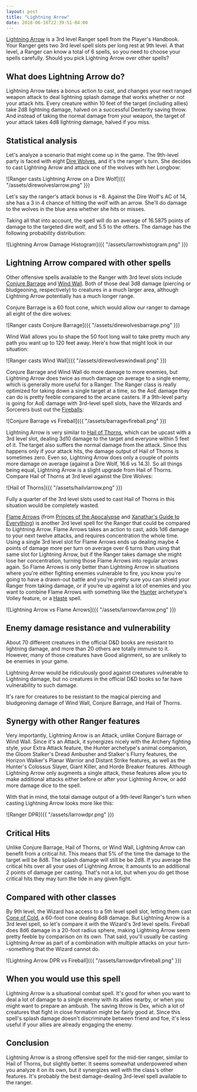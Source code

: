 ```yaml
---
layout: post
title: "Lightning Arrow"
date: 2018-06-16T22:39:51-04:00
---
```


[Lightning Arrow](https://www.dndbeyond.com/spells/lightning-arrow) is a 3rd level Ranger spell from the Player's Handbook. Your Ranger gets two 3rd level spell slots per long rest at 9th level. A that level, a Ranger can know a total of 6 spells, so you need to choose your spells carefully. Should you pick Lightning Arrow over other spells?

## What does Lightning Arrow do?

Lightning Arrow takes a bonus action to cast, and changes your next ranged weapon attack to deal lightning splash damage that works whether or not your attack hits. Every creature within 10 feet of the target (including allies) take 2d8 lightning damage, halved on a successful Dexterity saving throw. And instead of taking the normal damage from your weapon, the target of your attack takes 4d8 lightning damage, halved if you miss.

## Statistical analysis

Let's analyze a scenario that might come up in the game. The 9th-level party is faced with eight [Dire Wolves](https://www.dndbeyond.com/monsters/dire-wolf), and it's the ranger's turn. She decides to cast Lightning Arrow and attack one of the wolves with her Longbow:

![Ranger casts Lightning Arrow on a Dire Wolf]({{ "/assets/direwolveslarrow.png"  }})

Let's say the ranger's attack bonus is +8. Against the Dire Wolf's AC of 14, she has a 3 in 4 chance of hitting the wolf with an arrow. She'll do damage to the wolves in the blue area whether she hits or misses.

Taking all that into account, the spell will do an average of 16.5875 points of damage to the targeted dire wolf, and 5.5 to the others. The damage has the following probability distribution:

![Lightning Arrow Damage Histogram]({{ "/assets/larrowhistogram.png"  }})


## Lightning Arrow compared with other spells

Other offensive spells available to the Ranger with 3rd level slots include [Conjure Barrage](https://www.dndbeyond.com/spells/conjure-barrage) and [Wind Wall](https://www.dndbeyond.com/spells/wind-wall). Both of those deal 3d8 damage (piercing or bludgeoning, respectively) to creatures in a much larger area, although Lightning Arrow potentially has a much longer range.

Conjure Barrage is a 60 foot cone, which would allow our ranger to damage all eight of the dire wolves:

![Ranger casts Conjure Barrage]({{ "/assets/direwolvesbarrage.png"  }})

Wind Wall allows you to shape the 50 foot long wall to take pretty much any path you want up to 120 feet away. Here's how that might look in our situation:

![Ranger casts Wind Wall]({{ "/assets/direwolveswindwall.png"  }})

Conjure Barrage and Wind Wall do more damage to more enemies, but Lightning Arrow does twice as much damage on average to a single enemy, which is generally more useful for a Ranger. The Ranger class is really optimized for taking down a single target at a time, so the AoE damage they can do is pretty feeble compared to the arcane casters. If a 9th-level party is going for AoE damage with 3rd-level spell slots, have the Wizards and Sorcerers bust out the [Fireballs](https://www.dndbeyond.com/spells/fireball):

![Conjure Barrage vs Fireball]({{ "/assets/barragevfireball.png"  }})

Lightning Arrow is very similar to [Hail of Thorns](https://www.dndbeyond.com/spells/hail-of-thorns), which can be upcast with a 3rd level slot, dealing 3d10 damage to the target and everyone within 5 feet of it. The target also suffers the normal damage from the attack. Since this happens only if your attack hits, the damage output of Hail of Thorns is sometimes zero. Even so, Lightning Arrow does only a couple of points more damage on average (against a Dire Wolf, 16.6 vs 14.3). So all things being equal, Lightning Arrow is a slight upgrade from Hail of Thorns. Compare Hail of Thorns at 3rd level against the Dire Wolves:

![Hail of Thorns]({{ "/assets/hailvlarrow.png"  }})

Fully a quarter of the 3rd level slots used to cast Hail of Thorns in this situation would be completely wasted.

[Flame Arrows](https://www.dndbeyond.com/spells/flame-arrows) (from [Princes of the Apocalypse](https://www.dndbeyond.com/compendium/adventures/pota) and [Xanathar's Guide to Everything](https://www.dndbeyond.com/compendium/rules/xgte)) is another 3rd level spell for the Ranger that could be compared to Lightning Arrow. Flame Arrows takes an action to cast, adds 1d6 damage to your next twelve attacks, and requires concentration the whole time. Using a single 3rd level slot for Flame Arrows ends up dealing maybe 4 points of damage more per turn on average over 6 turns than using that same slot for Lightning Arrow, but if the Ranger takes damage she might lose her concentration, turning those Flame Arrows into regular arrows again. So Flame Arrows is only better than Lightning Arrow in situations where you're either fighting enemies vulnerable to fire, you know you're going to have a drawn-out battle and you're pretty sure you can shield your Ranger from taking damage, or if you're up against a lot of enemies and you want to combine Flame Arrows with something like the [Hunter](https://www.dndbeyond.com/characters/classes/ranger#Hunter) archetype's Volley feature, or a [Haste](https://dndbeyond.com/spells/haste) spell.

![Lightning Arrow vs Flame Arrows]({{ "/assets/larrowvfarrow.png"  }})

## Enemy damage resistance and vulnerability

About 70 different creatures in the official D&D books are resistant to lightning damage, and more than 20 others are totally immune to it. However, many of those creatures have Good alignment, so are unlikely to be enemies in your game.

Lightning Arrow would be ridiculously good against creatures vulnerable to Lightning damage, but no creatures in the official D&D books so far have vulnerability to such damage.

It's rare for creatures to be resistant to the magical piercing and bludgeoning damage of Wind Wall, Conjure Barrage, and Hail of Thorns.


## Synergy with other Ranger features

Very importantly, Lightning Arrow is an Attack, unlike Conjure Barrage or Wind Wall. Since it's an Attack, it synergizes nicely with the Archery fighting style, your Extra Attack feature, the Hunter archetype's animal companion, the Gloom Stalker's Dread Ambusher and Stalker's Flurry features, the Horizon Walker's Planar Warrior and Distant Strike features, as well as the Hunter's Colossus Slayer, Giant Killer, and Horde Breaker features. Although Lightning Arrow only augments a single attack, these features allow you to make additional attacks either before or after your Lightning Arrow, or add more damage dice to the spell.

With that in mind, the total damage output of a 9th-level Ranger's turn when casting Lightning Arrow looks more like this:

![Ranger DPR]({{ "/assets/larrowdpr.png"  }})

## Critical Hits

Unlike Conjure Barrage, Hail of Thorns, or Wind Wall, Lightning Arrow can benefit from a critical hit. This means that 5% of the time the damage to the target will be 8d8. The splash damage will still be be 2d8. If you average the critical hits over all your uses of Lightning Arrow, it amounts to an additional 2 points of damage per casting. That's not a lot, but when you do get those critical hits they may turn the tide in any given fight.

## Compared with other classes

By 9th level, the Wizard has access to a 5th level spell slot, letting them cast [Cone of Cold](https://www.dndbeyond.com/spells/cone-of-cold), a 60-foot cone dealing 8d8 damage. But Lightning Arrow is a 3rd level spell, so let's compare it with the Wizard's 3rd level spells. Fireball does 8d6 damage in a 20-foot radius sphere, making Lightning Arrow seem pretty feeble by comparison on its own. That said, you'll usually be casting Lightning Arrow as part of a combination with multiple attacks on your turn--something that the Wizard cannot do.

![Lightning Arrow DPR vs Fireball]({{ "/assets/larrowdprvfireball.png"  }})

## When you would use this spell

Lightning Arrow is a situational combat spell. It's good for when you want to deal a lot of damage to a single enemy with its allies nearby, or when you might want to prepare an ambush. The saving throw is Dex, which a lot of creatures that fight in close formation might be fairly good at. Since this spell's splash damage doesn't discriminate between friend and foe, it's less useful if your allies are already engaging the enemy.

## Conclusion

Lightning Arrow is a strong offensive spell for the mid-tier ranger, similar to Hail of Thorns, but slightly better. It seems somewhat underpowered when you analyze it on its own, but it synergizes well with the class's other features. It's probably the best damage-dealing 3rd-level spell available to the ranger.


